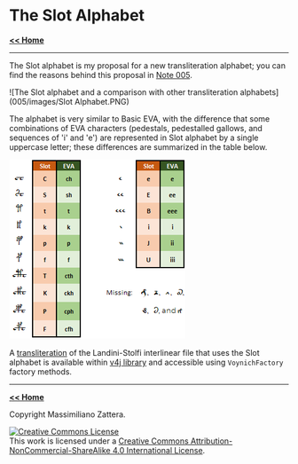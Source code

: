 # The Slot Alphabet


[**<< Home**](./index.md)

---


The Slot alphabet is my proposal for a new transliteration alphabet; you can find the reasons behind this proposal in [Note 005](./005).

![The Slot alphabet and a comparison with other transliteration alphabets](005/images/Slot Alphabet.PNG)

The alphabet is very similar to Basic EVA, with the difference that some combinations of EVA characters (pedestals,  pedestalled gallows, and sequences of 'i' and 'e') are represented in Slot alphabet by a single 
uppercase letter; these differences are summarized in the table below.

![Table showing the differences between Slot and EVA alphabets](images/EVA_Differences.PNG)

A [transliteration](https://github.com/mzattera/v4j/blob/master/eclipse/io.github.mzattera.v4j/src/main/resources/Transcriptions/Interlinear_slot_ivtff_1.5.txt)
of the Landini-Stolfi interlinear file that uses the Slot alphabet is available within
[v4j library](https://github.com/mzattera/v4j#ivtff) and accessible using `VoynichFactory` factory methods.
	
	
---


[**<< Home**](./index.md)

Copyright Massimiliano Zattera.

<a rel="license" href="http://creativecommons.org/licenses/by-nc-sa/4.0/"><img alt="Creative Commons License" style="border-width:0" src="https://i.creativecommons.org/l/by-nc-sa/4.0/88x31.png" /></a><br />This work is licensed under a <a rel="license" href="http://creativecommons.org/licenses/by-nc-sa/4.0/">Creative Commons Attribution-NonCommercial-ShareAlike 4.0 International License</a>.
